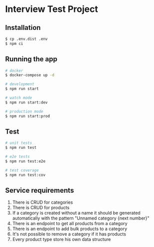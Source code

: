 # Interview Test Project

## Installation

```bash
$ cp .env.dist .env
$ npm ci
```

## Running the app

```bash
# docker
$ docker-compose up -d

# development
$ npm run start

# watch mode
$ npm run start:dev

# production mode
$ npm run start:prod
```

## Test

```bash
# unit tests
$ npm run test

# e2e tests
$ npm run test:e2e

# test coverage
$ npm run test:cov
```

## Service requirements
1. There is CRUD for categories
2. There is CRUD for products
3. If a category is created without a name it should be generated automatically with the pattern "Unnamed category {next number}"
4. There is an endpoint to get all products from a category
5. There is an endpoint to add bulk products to a category
6. It's not possible to remove a category if it has products
7. Every product type store his own data structure

